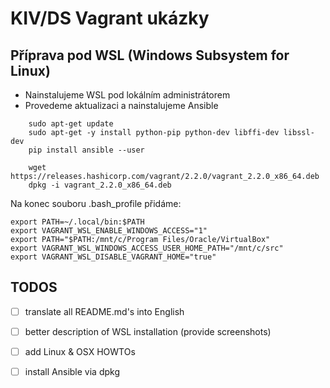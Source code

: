 # KIV/DS Vagrant ukázky

## Příprava pod WSL (Windows Subsystem for Linux)

* Nainstalujeme WSL pod lokálním administrátorem
* Provedeme aktualizaci a nainstalujeme Ansible
```
    sudo apt-get update
    sudo apt-get -y install python-pip python-dev libffi-dev libssl-dev
    pip install ansible --user

    wget https://releases.hashicorp.com/vagrant/2.2.0/vagrant_2.2.0_x86_64.deb
    dpkg -i vagrant_2.2.0_x86_64.deb
```
Na konec souboru .bash_profile přidáme:

```
export PATH=~/.local/bin:$PATH
export VAGRANT_WSL_ENABLE_WINDOWS_ACCESS="1"
export PATH="$PATH:/mnt/c/Program Files/Oracle/VirtualBox"
export VAGRANT_WSL_WINDOWS_ACCESS_USER_HOME_PATH="/mnt/c/src"
export VAGRANT_WSL_DISABLE_VAGRANT_HOME="true"
```

## TODOS
- [ ] translate all README.md's into English
- [ ] better description of WSL installation (provide screenshots)
- [ ] add Linux & OSX HOWTOs
- [ ] install Ansible via dpkg


